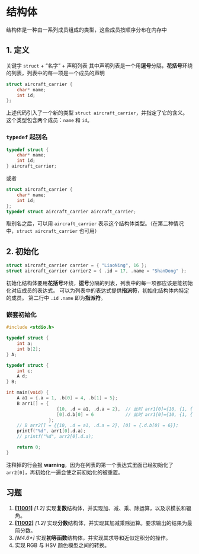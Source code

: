 # 结构体

结构体是一种由一系列成员组成的类型，这些成员按顺序分布在内存中

## 1. 定义

关键字 `struct` + “名字” + 声明列表
其中声明列表是一个用**逗号**分隔，**花括号**环绕的列表，列表中的每一项是一个成员的声明

```c
struct aircraft_carrier {
    char* name;
    int id;
};
```

上述代码引入了一个新的类型 `struct aircraft_carrier`，并指定了它的含义。
这个类型包含两个成员：`name` 和 `id`。

### `typedef` 起别名

```c
typedef struct {
    char* name;
    int id;
} aircraft_carrier;
```

或者

```c
struct aircraft_carrier {
    char* name;
    int id;
};
typedef struct aircraft_carrier aircraft_carrier;
```

取别名之后，可以用 `aircraft_carrier` 表示这个结构体类型。（在第二种情况中，`struct aircraft_carrier` 也可用）

## 2. 初始化

```c
struct aircraft_carrier carrier = { "LiaoNing", 16 };
struct aircraft_carrier carrier2 = { .id = 17, .name = "ShanDong" };
```

初始化结构体要用**花括号**环绕，**逗号**分隔的列表，列表中的每一项都应该是能初始化对应成员的表达式。
可以为列表中的表达式提供**指派符**，初始化结构体内特定的成员。
第二行中 `.id` `.name` 即为**指派符**。

### 嵌套初始化

```c
#include <stdio.h>

typedef struct {
    int a;
    int b[2];
} A;

typedef struct {
    int c;
    A d;
} B;

int main(void) {
    A a1 = {.a = 1, .b[0] = 4, .b[1] = 5};
    B arr1[] = {
                   {10, .d = a1, .d.a = 2},  // 此时 arr1[0]={10, {1, {4, 5} } };
                   [0].d.b[0] = 6            // 此时 arr1[0]={10, {1, {6, 5} } };
                };
    // B arr2[] = {{10, .d = a1, .d.a = 2}, [0] = {.d.b[0] = 6}};
    printf("%d", arr1[0].d.a);
    // printf("%d", arr2[0].d.a);

    return 0;
}
```

注释掉的行会报 **warning**，因为在列表的第一个表达式里面已经初始化了 `arr2[0]`，再初始化一遍会使之前初始化的被重置。

## 习题

1. [**[11001]**](/教程/题解/语法和标准库/结构体/11001.md) _[1.2]_ 实现**复数**结构体，并实现加、减、乘、除运算，以及求模长和辐角。
2. [**[11002]**](/教程/题解/语法和标准库/结构体/11002.md) _[1.2]_ 实现**分数**结构体，并实现其加减乘除运算。要求输出的结果为最简分数。
3. _[M4.6*]_ 实现**初等函数**结构体，并实现其求导和近似定积分的操作。
4. 实现 RGB 与 HSV 颜色模型之间的转换。
